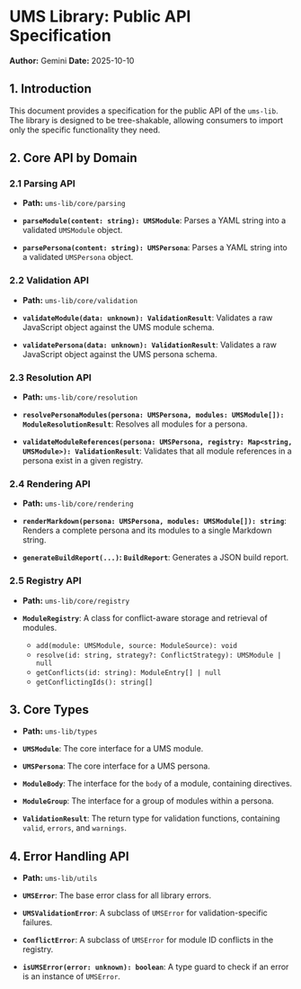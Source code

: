 # UMS Library: Public API Specification

**Author:** Gemini
**Date:** 2025-10-10

## 1. Introduction

This document provides a specification for the public API of the `ums-lib`. The library is designed to be tree-shakable, allowing consumers to import only the specific functionality they need.

## 2. Core API by Domain

### 2.1 Parsing API

*   **Path:** `ums-lib/core/parsing`

*   **`parseModule(content: string): UMSModule`**: Parses a YAML string into a validated `UMSModule` object.
*   **`parsePersona(content: string): UMSPersona`**: Parses a YAML string into a validated `UMSPersona` object.

### 2.2 Validation API

*   **Path:** `ums-lib/core/validation`

*   **`validateModule(data: unknown): ValidationResult`**: Validates a raw JavaScript object against the UMS module schema.
*   **`validatePersona(data: unknown): ValidationResult`**: Validates a raw JavaScript object against the UMS persona schema.

### 2.3 Resolution API

*   **Path:** `ums-lib/core/resolution`

*   **`resolvePersonaModules(persona: UMSPersona, modules: UMSModule[]): ModuleResolutionResult`**: Resolves all modules for a persona.
*   **`validateModuleReferences(persona: UMSPersona, registry: Map<string, UMSModule>): ValidationResult`**: Validates that all module references in a persona exist in a given registry.

### 2.4 Rendering API

*   **Path:** `ums-lib/core/rendering`

*   **`renderMarkdown(persona: UMSPersona, modules: UMSModule[]): string`**: Renders a complete persona and its modules to a single Markdown string.
*   **`generateBuildReport(...)`: `BuildReport`**: Generates a JSON build report.

### 2.5 Registry API

*   **Path:** `ums-lib/core/registry`

*   **`ModuleRegistry`**: A class for conflict-aware storage and retrieval of modules.
    *   `add(module: UMSModule, source: ModuleSource): void`
    *   `resolve(id: string, strategy?: ConflictStrategy): UMSModule | null`
    *   `getConflicts(id: string): ModuleEntry[] | null`
    *   `getConflictingIds(): string[]`

## 3. Core Types

*   **Path:** `ums-lib/types`

*   **`UMSModule`**: The core interface for a UMS module.
*   **`UMSPersona`**: The core interface for a UMS persona.
*   **`ModuleBody`**: The interface for the `body` of a module, containing directives.
*   **`ModuleGroup`**: The interface for a group of modules within a persona.
*   **`ValidationResult`**: The return type for validation functions, containing `valid`, `errors`, and `warnings`.

## 4. Error Handling API

*   **Path:** `ums-lib/utils`

*   **`UMSError`**: The base error class for all library errors.
*   **`UMSValidationError`**: A subclass of `UMSError` for validation-specific failures.
*   **`ConflictError`**: A subclass of `UMSError` for module ID conflicts in the registry.
*   **`isUMSError(error: unknown): boolean`**: A type guard to check if an error is an instance of `UMSError`.
